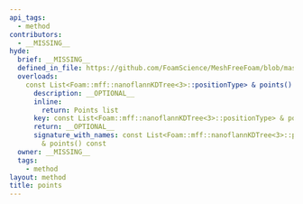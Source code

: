 ```yaml
---
api_tags:
  - method
contributors:
  - __MISSING__
hyde:
  brief: __MISSING__
  defined_in_file: https://github.com/FoamScience/MeshFreeFoam/blob/master/src/meshfree/kdTrees/nanoflannKDTree/nanoflannKDTree.H
  overloads:
    const List<Foam::mff::nanoflannKDTree<3>::positionType> & points() const:
      description: __OPTIONAL__
      inline:
        return: Points list
      key: const List<Foam::mff::nanoflannKDTree<3>::positionType> & points() const
      return: __OPTIONAL__
      signature_with_names: const List<Foam::mff::nanoflannKDTree<3>::positionType>
        & points() const
  owner: __MISSING__
  tags:
    - method
layout: method
title: points
---
```

